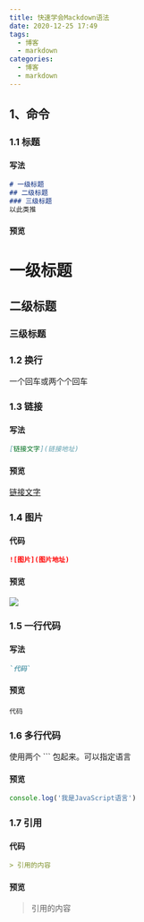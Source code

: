 ```yaml
---
title: 快速学会Mackdown语法
date: 2020-12-25 17:49
tags:
  - 博客
  - markdown
categories:
  - 博客
  - markdown
---
```


## 1、命令


### 1.1 标题


#### 写法


```markdown
# 一级标题
## 二级标题
### 三级标题
以此类推
```



#### 预览


# 一级标题


## 二级标题


### 三级标题


### 1.2 换行


一个回车或两个个回车



### 1.3 链接


#### 写法


```markdown
[链接文字](链接地址)
```



#### 预览


[链接文字](%E9%93%BE%E6%8E%A5%E5%9C%B0%E5%9D%80)



### 1.4 图片


#### 代码


```markdown
![图片](图片地址)
```



#### 预览


<!-- 400*400 -->
![](https://picsum.photos/100/100)



### 1.5 一行代码


#### 写法


```markdown
`代码`
```



#### 预览


`代码`



### 1.6 多行代码


使用两个 ``` 包起来。可以指定语言



#### 预览


```javascript
console.log('我是JavaScript语言')
```



### 1.7 引用


#### 代码


```markdown
> 引用的内容
```



#### 预览


> 引用的内容
>

